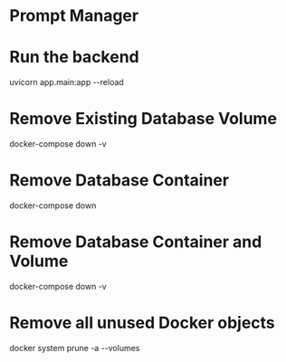 # Prompt Manager

# Run the backend
uvicorn app.main:app --reload


# Remove Existing Database Volume
docker-compose down -v

# Remove Database Container
docker-compose down

# Remove Database Container and Volume
docker-compose down -v

# Remove all unused Docker objects
docker system prune -a --volumes